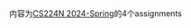

<div style="text-align: center;">
    内容为<a href="https://web.stanford.edu/class/cs224n/">CS224N 2024-Spring</a>的4个assignments
</div>
